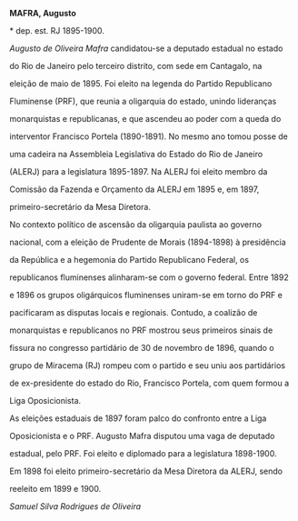 **MAFRA, Augusto**



\* dep. est. RJ 1895-1900.



*Augusto de Oliveira Mafra* candidatou-se a deputado estadual no estado

do Rio de Janeiro pelo terceiro distrito, com sede em Cantagalo, na

eleição de maio de 1895. Foi eleito na legenda do Partido Republicano

Fluminense (PRF), que reunia a oligarquia do estado, unindo lideranças

monarquistas e republicanas, e que ascendeu ao poder com a queda do

interventor Francisco Portela (1890-1891). No mesmo ano tomou posse de

uma cadeira na Assembleia Legislativa do Estado do Rio de Janeiro

(ALERJ) para a legislatura 1895-1897. Na ALERJ foi eleito membro da

Comissão da Fazenda e Orçamento da ALERJ em 1895 e, em 1897,

primeiro-secretário da Mesa Diretora.



No contexto político de ascensão da oligarquia paulista ao governo

nacional, com a eleição de Prudente de Morais (1894-1898) à presidência

da República e a hegemonia do Partido Republicano Federal, os

republicanos fluminenses alinharam-se com o governo federal. Entre 1892

e 1896 os grupos oligárquicos fluminenses uniram-se em torno do PRF e

pacificaram as disputas locais e regionais. Contudo, a coalizão de

monarquistas e republicanos no PRF mostrou seus primeiros sinais de

fissura no congresso partidário de 30 de novembro de 1896, quando o

grupo de Miracema (RJ) rompeu com o partido e seu uniu aos partidários

de ex-presidente do estado do Rio, Francisco Portela, com quem formou a

Liga Oposicionista.



As eleições estaduais de 1897 foram palco do confronto entre a Liga

Oposicionista e o PRF. Augusto Mafra disputou uma vaga de deputado

estadual, pelo PRF. Foi eleito e diplomado para a legislatura 1898-1900.

Em 1898 foi eleito primeiro-secretário da Mesa Diretora da ALERJ, sendo

reeleito em 1899 e 1900.



*Samuel Silva Rodrigues de Oliveira*



